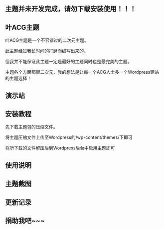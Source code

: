 
<h2>主题并未开发完成，请勿下载安装使用！！！</h2>
<h2>叶ACG主题</h2>	

<p>叶ACG主题是一个不容错过的二次元主题。</p>
<p>此主题经过我长时间的打磨而编写出来的。</p>
<p>但我并不能保证此主题一定是最好的主题同时也是最完美的主题。</p>
<p>主题各个方面都很二次元，我的想法是让每一个ACG人士多一个Wordpress建站的主题选择！</p>

<h2>演示站</h2>

<h2>安装教程</h2>

<p>先下载主题包的压缩文件。</p>
<p>将主题压缩文件上传至Wordpress的/wp-content/themes/下即可</p>
<p>将所下载的文件解压后到Wordpress后台中启用主题即可</p>

<h2>使用说明</h2>


<h2>主题截图</h2>



<h2>更新记录</h2>



<h2>捐助我吧~~~</h2>
